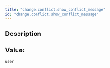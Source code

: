 ```yaml
---
title: "change.conflict.show_conflict_message"
id: "change.conflict.show_conflict_message"
---
```

## Description



## Value: 
```
user
```